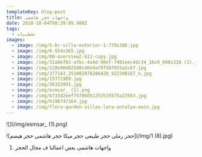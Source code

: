 ```yaml
---
templateKey: blog-post
title: واجهات حجر هاشمى
date: 2018-10-04T08:39:09.908Z
tags:
  - تشطيبات
images:
  - image: /img/5-br-villa-exterior-1-770x386.jpg
  - image: /img/6-554x365.jpg
  - image: /img/08-overview2-b11-copy.jpg
  - image: /img/31a8e702-afbc-4a4d-90ef-7401eec4dc34_16x9_600x338 (1).jpg
  - image: /img/228e90d82580c40e9af9f56f055a2c67.jpg
  - image: /img/377143_251082078286420_922308167_n.jpg
  - image: /img/15771989.jpg
  - image: /img/36322091.jpg
  - image: /img/esmsar_ (1).png
  - image: /img/b733d2eef75786051253515575a23563.jpg
  - image: /img/hi96747164.jpg
  - image: /img/flora-garden-villas-lara-antalya-main.jpg
---
```

![](/img/esmsar_ (1).png)

!\[حجر رملى  حجر طبيعى  حجر ميكا حجر هاشمى  حجر هيصم](/img/1 (8).jpg)

1. واجهات هاشمى  بعض اعمالنا ف مجال الحجر
